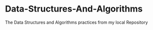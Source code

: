 # Data-Structures-And-Algorithms
The Data Structures and Algorithms practices from my local Repository
